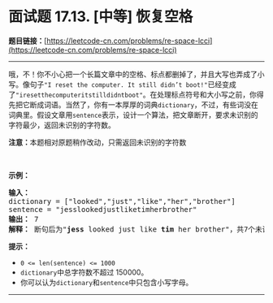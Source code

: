 # 面试题 17.13. [中等] 恢复空格

**题目链接：**[https://leetcode-cn.com/problems/re-space-lcci](https://leetcode-cn.com/problems/re-space-lcci)

---

<div class="content__1Y2H">
 <div class="notranslate">
  <p>哦，不！你不小心把一个长篇文章中的空格、标点都删掉了，并且大写也弄成了小写。像句子<code>"I reset the computer. It still didn’t boot!"</code>已经变成了<code>"iresetthecomputeritstilldidntboot"</code>。在处理标点符号和大小写之前，你得先把它断成词语。当然了，你有一本厚厚的词典<code>dictionary</code>，不过，有些词没在词典里。假设文章用<code>sentence</code>表示，设计一个算法，把文章断开，要求未识别的字符最少，返回未识别的字符数。</p> 
  <p><strong>注意：</strong>本题相对原题稍作改动，只需返回未识别的字符数</p> 
  <p>&nbsp;</p> 
  <p><strong>示例：</strong></p> 
  <pre class="language-text"><strong>输入：</strong>
dictionary = ["looked","just","like","her","brother"]
sentence = "jesslookedjustliketimherbrother"
<strong>输出：</strong> 7
<strong>解释：</strong> 断句后为"<strong>jess</strong> looked just like <strong>tim</strong> her brother"，共7个未识别字符。
</pre> 
  <p><strong>提示：</strong></p> 
  <ul> 
   <li><code>0 &lt;= len(sentence) &lt;= 1000</code></li> 
   <li><code>dictionary</code>中总字符数不超过 150000。</li> 
   <li>你可以认为<code>dictionary</code>和<code>sentence</code>中只包含小写字母。</li> 
  </ul> 
 </div>
</div>

---

```

```